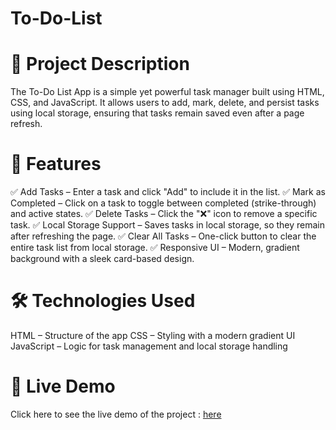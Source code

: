 # To-Do-List
# 📜 Project Description
The To-Do List App is a simple yet powerful task manager built using HTML, CSS, and JavaScript. It allows users to add, mark, delete, and persist tasks using local storage, ensuring that tasks remain saved even after a page refresh.

# 🚀 Features
✅ Add Tasks – Enter a task and click "Add" to include it in the list.
✅ Mark as Completed – Click on a task to toggle between completed (strike-through) and active states.
✅ Delete Tasks – Click the "❌" icon to remove a specific task.
✅ Local Storage Support – Saves tasks in local storage, so they remain after refreshing the page.
✅ Clear All Tasks – One-click button to clear the entire task list from local storage.
✅ Responsive UI – Modern, gradient background with a sleek card-based design.

# 🛠️ Technologies Used
HTML – Structure of the app
CSS – Styling with a modern gradient UI
JavaScript – Logic for task management and local storage handling

# 🔗 Live Demo
Click here to see the live demo of the project : [here]()
